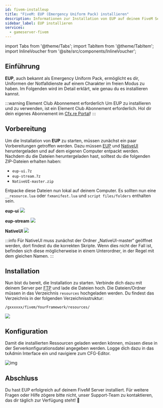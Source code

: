 ```yaml
---
id: fivem-installeup
title: "FiveM: EUP (Emergency Uniform Pack) installieren"
description: Informationen zur Installation von EUP auf deinem FiveM Server von ZAP-Hosting.com - ZAP-Hosting.com Dokumentation
sidebar_label: EUP installieren
services:
  - gameserver-fivem
---
```


import Tabs from '@theme/Tabs';
import TabItem from '@theme/TabItem';
import InlineVoucher from '@site/src/components/InlineVoucher';



## Einführung

**EUP**, auch bekannt als Emergency Uniform Pack, ermöglicht es dir, Uniformen der Notfalldienste auf einem Charakter im freien Modus zu haben. Im Folgenden wird im Detail erklärt, wie genau du es installieren kannst. 

:::warning Element Club Abonnement erforderlich
Um EUP zu installieren und zu verwenden, ist ein Element Club Abonnement erforderlich. Hol dir dein eigenes Abonnement im [Cfx.re Portal](https://portal.cfx.re/subscriptions/element-club)! 
:::

<InlineVoucher />



## Vorbereitung

Um die Installation von **EUP** zu starten, müssen zunächst ein paar Vorbereitungen getroffen werden. Dazu müssen [EUP](https://forum.cfx.re/t/emergency-uniform-pack-client-server-sided-easy-install-update-5-0-announcement/97599) und [NativeUI](https://github.com/FrazzIe/NativeUILua/archive/master.zip) heruntergeladen und auf dem eigenen Computer entpackt werden. Nachdem du die Dateien heruntergeladen hast, solltest du die folgenden ZIP-Dateien erhalten haben:

- `eup-ui.7z`
- `eup-stream.7z` 
- `NativeUI-master.zip`

Entpacke diese Dateien nun lokal auf deinem Computer. Es sollten nun eine `__resource.lua` oder `fxmanifest.lua` und `script files/folders` enthalten sein.

**eup-ui**
![](https://screensaver01.zap-hosting.com/index.php/s/PjXPtC49ZAkiD87/preview)

**eup-stream**
![](https://screensaver01.zap-hosting.com/index.php/s/y4HNTngCjkg8n44/preview)

**NativeUI**
![](https://screensaver01.zap-hosting.com/index.php/s/EwdgkfA5qjWNAYj/preview)

:::info
Für NativeUI muss zunächst der Ordner „NativeUI-master“ geöffnet werden, dort findest du die korrekten Skripte. Wenn dies nicht der Fall ist, befinden sich diese möglicherweise in einem Unterordner, in der Regel mit dem gleichen Namen.
:::

## Installation
Nun bist du bereit, die Installation zu starten. Verbinde dich dazu mit deinem Server per [FTP](gameserver-ftpaccess.md) und lade die Dateien hoch. Die Dateien/Ordner müssen in das Verzeichnis `resources` hochgeladen werden. Du findest das Verzeichnis in der folgenden Verzeichnisstruktur: 

```
/gxxxxxx/fivem/YourFramework/resources/
```

![](https://screensaver01.zap-hosting.com/index.php/s/qFtS6sJHy67Y773/preview)



## Konfiguration

Damit die installierten Ressourcen geladen werden können, müssen diese in der Serverkonfigurationsdatei angegeben werden. Logge dich dazu in das txAdmin Interface ein und navigiere zum CFG-Editor. 

![img](https://screensaver01.zap-hosting.com/index.php/s/xQgkC5npHji4ArM/download)



## Abschluss

Du hast EUP erfolgreich auf deinem FiveM Server installiert. Für weitere Fragen oder Hilfe zögere bitte nicht, unser Support-Team zu kontaktieren, das dir täglich zur Verfügung steht! 🙂

<InlineVoucher />
